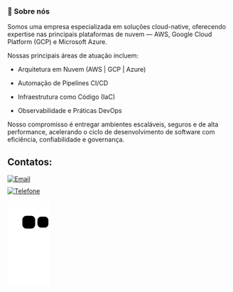 ### 👋 Sobre nós

Somos uma empresa especializada em soluções cloud-native, oferecendo expertise nas principais plataformas de nuvem — AWS, Google Cloud Platform (GCP) e Microsoft Azure.

Nossas principais áreas de atuação incluem:

- Arquitetura em Nuvem (AWS | GCP | Azure)

- Automação de Pipelines CI/CD

- Infraestrutura como Código (IaC)

- Observabilidade e Práticas DevOps

Nosso compromisso é entregar ambientes escaláveis, seguros e de alta performance, acelerando o ciclo de desenvolvimento de software com eficiência, confiabilidade e governança.

## Contatos:
<div>
  <a href="mailto:rafael@rbntecnologia.com" target="_blank">
    <img loading="lazy" src="https://img.shields.io/badge/Gmail-D14836?style=for-the-badge&logo=gmail&logoColor=white" alt="Email" />
  </a>
</div>

<div style="margin-top: 10px;">
  <a href="tel:+5511962141493">
    <img loading="lazy" src="https://img.shields.io/badge/Telefone-25D366?style=for-the-badge&logo=phone&logoColor=white" alt="Telefone" />
  </a>
</div>

![Snake animation](https://github.com/RBNtecnologia/RBNtecnologia/blob/output/github-contribution-grid-snake.svg)